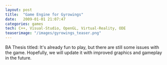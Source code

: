 ```yaml
---
layout: post
title:  "Game Engine for Gyrowings"
date:   2009-01-01 21:07:47
categories: games
tech: C++, Visual-Studio, OpenGL, Virtual-Reality, ODE
teaserimage: "/images/gyrowings_teaser.png"
---
```


BA Thesis titled: It's already fun to play, but there are still some issues with the game. Hopefully, we will update it with improved graphics and gameplay in the future.



